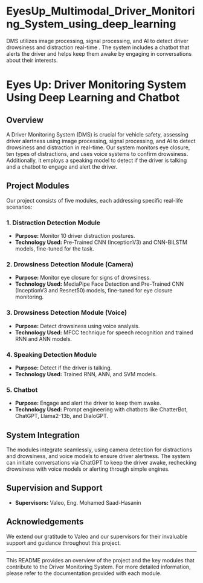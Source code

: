 # EyesUp_Multimodal_Driver_Monitoring_System_using_deep_learning
DMS utilizes image processing, signal processing, and AI to detect driver drowsiness and distraction real-time . The system includes a chatbot that alerts the driver and helps keep them awake by engaging in conversations about their interests.
# Eyes Up: Driver Monitoring System Using Deep Learning and Chatbot

## Overview

A Driver Monitoring System (DMS) is crucial for vehicle safety, assessing driver alertness using image processing, signal processing, and AI to detect drowsiness and distraction in real-time. Our system monitors eye closure, ten types of distractions, and uses voice systems to confirm drowsiness. Additionally, it employs a speaking model to detect if the driver is talking and a chatbot to engage and alert the driver.

## Project Modules

Our project consists of five modules, each addressing specific real-life scenarios:

### 1. Distraction Detection Module
- **Purpose:** Monitor 10 driver distraction postures.
- **Technology Used:** Pre-Trained CNN (InceptionV3) and CNN-BILSTM models, fine-tuned for the task.

### 2. Drowsiness Detection Module (Camera)
- **Purpose:** Monitor eye closure for signs of drowsiness.
- **Technology Used:** MediaPipe Face Detection and Pre-Trained CNN (InceptionV3 and Resnet50) models, fine-tuned for eye closure monitoring.

### 3. Drowsiness Detection Module (Voice)
- **Purpose:** Detect drowsiness using voice analysis.
- **Technology Used:** MFCC technique for speech recognition and trained RNN and ANN models.

### 4. Speaking Detection Module
- **Purpose:** Detect if the driver is talking.
- **Technology Used:** Trained RNN, ANN, and SVM models.

### 5. Chatbot
- **Purpose:** Engage and alert the driver to keep them awake.
- **Technology Used:** Prompt engineering with chatbots like ChatterBot, ChatGPT, Llama2-13b, and DialoGPT.

## System Integration

The modules integrate seamlessly, using camera detection for distractions and drowsiness, and voice models to ensure driver alertness. The system can initiate conversations via ChatGPT to keep the driver awake, rechecking drowsiness with voice models or alerting through simple engines.

## Supervision and Support

- **Supervisors:** Valeo, Eng. Mohamed Saad-Hasanin

## Acknowledgements

We extend our gratitude to Valeo and our supervisors for their invaluable support and guidance throughout this project.

---

This README provides an overview of the project and the key modules that contribute to the Driver Monitoring System. For more detailed information, please refer to the documentation provided with each module.
